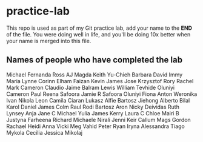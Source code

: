 # practice-lab

This repo is used as part of my Git practice lab, add your name to the **END** of the file. You were doing well in life, and you'll be doing 10x better when your name is merged into this file.

## Names of people who have completed the lab

Michael
Fernanda
Ross
AJ
Magda
Keith
Yu-Chieh
Barbara
David
Immy
Maria
Lynne
Corinn
Elham
Faizan
Kevin
James
Jose
Krzysztof
Rory
Rachel
Mark
Cameron
Claudio
Jaime
Balram
Lewis
William
Tevhide
Oluniyi
Cameron
Paul
Reena
Safoora
Jamie R
Safoora
Oluniyi
Fiona
Anton
Weronika
Ivan
Nikola
Leon
Camila
Ciaran
Lukasz
Alfie
Bartosz
Jiehong
Alberto
Bilal
Karol
Daniel
James
Colm
Raul
Rodi
Bartosz
Aron
Nicky
Deividas
Ruth
Lynsey
Anja
Jane C
Michael
Yulia
James
Kerry
Laura C
Chloe
Mairi B
Justyna
Farheena
Richard
Michaele
Nirali
Jenni
Keir
Callum
Mags
Gordon
Rachael
Heidi
Anna
Vicki
Meg
Vahid
Peter
Ryan
Iryna
Alessandra
Tiago
Mykola
Cecilia
Jessica
Mikolaj
